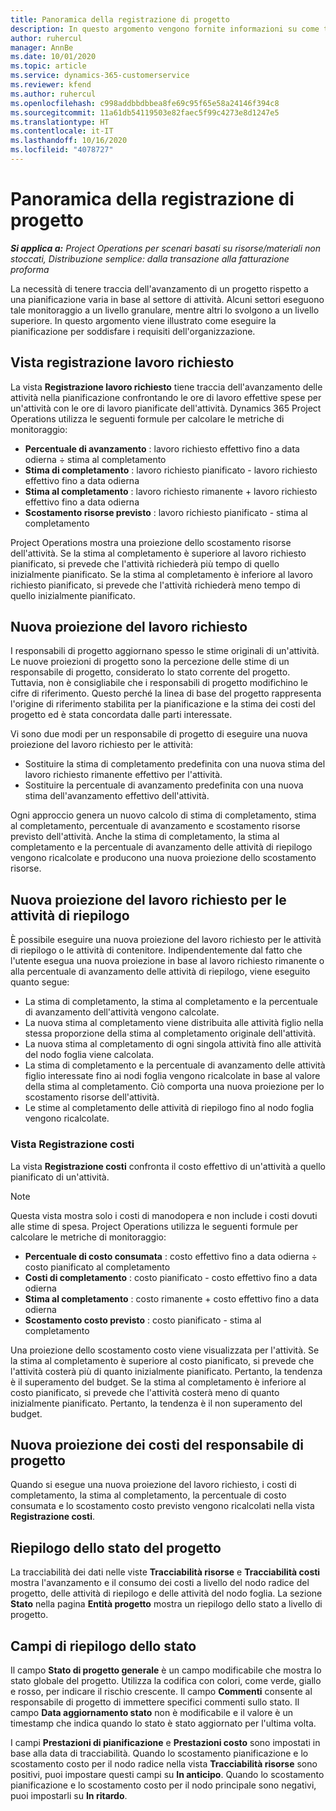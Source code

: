 ```yaml
---
title: Panoramica della registrazione di progetto
description: In questo argomento vengono fornite informazioni su come tenere traccia dell'avanzamento dei progetti e del consumo dei costi.
author: ruhercul
manager: AnnBe
ms.date: 10/01/2020
ms.topic: article
ms.service: dynamics-365-customerservice
ms.reviewer: kfend
ms.author: ruhercul
ms.openlocfilehash: c998addbbdbbea8fe69c95f65e58a24146f394c8
ms.sourcegitcommit: 11a61db54119503e82faec5f99c4273e8d1247e5
ms.translationtype: HT
ms.contentlocale: it-IT
ms.lasthandoff: 10/16/2020
ms.locfileid: "4078727"
---
```

# <a name="project-tracking-overview"></a>Panoramica della registrazione di progetto

_**Si applica a:** Project Operations per scenari basati su risorse/materiali non stoccati, Distribuzione semplice: dalla transazione alla fatturazione proforma_

La necessità di tenere traccia dell'avanzamento di un progetto rispetto a una pianificazione varia in base al settore di attività. Alcuni settori eseguono tale monitoraggio a un livello granulare, mentre altri lo svolgono a un livello superiore. In questo argomento viene illustrato come eseguire la pianificazione per soddisfare i requisiti dell'organizzazione.

## <a name="effort-tracking-view"></a>Vista registrazione lavoro richiesto

La vista **Registrazione lavoro richiesto** tiene traccia dell'avanzamento delle attività nella pianificazione confrontando le ore di lavoro effettive spese per un'attività con le ore di lavoro pianificate dell'attività. Dynamics 365 Project Operations utilizza le seguenti formule per calcolare le metriche di monitoraggio:

- **Percentuale di avanzamento** : lavoro richiesto effettivo fino a data odierna ÷ stima al completamento 
- **Stima di completamento** : lavoro richiesto pianificato - lavoro richiesto effettivo fino a data odierna 
- **Stima al completamento** : lavoro richiesto rimanente + lavoro richiesto effettivo fino a data odierna 
- **Scostamento risorse previsto** : lavoro richiesto pianificato - stima al completamento

Project Operations mostra una proiezione dello scostamento risorse dell'attività. Se la stima al completamento è superiore al lavoro richiesto pianificato, si prevede che l'attività richiederà più tempo di quello inizialmente pianificato. Se la stima al completamento è inferiore al lavoro richiesto pianificato, si prevede che l'attività richiederà meno tempo di quello inizialmente pianificato.

## <a name="reprojecting-effort"></a>Nuova proiezione del lavoro richiesto

I responsabili di progetto aggiornano spesso le stime originali di un'attività. Le nuove proiezioni di progetto sono la percezione delle stime di un responsabile di progetto, considerato lo stato corrente del progetto. Tuttavia, non è consigliabile che i responsabili di progetto modifichino le cifre di riferimento. Questo perché la linea di base del progetto rappresenta l'origine di riferimento stabilita per la pianificazione e la stima dei costi del progetto ed è stata concordata dalle parti interessate.

Vi sono due modi per un responsabile di progetto di eseguire una nuova proiezione del lavoro richiesto per le attività:

- Sostituire la stima di completamento predefinita con una nuova stima del lavoro richiesto rimanente effettivo per l'attività. 
- Sostituire la percentuale di avanzamento predefinita con una nuova stima dell'avanzamento effettivo dell'attività.

Ogni approccio genera un nuovo calcolo di stima di completamento, stima al completamento, percentuale di avanzamento e scostamento risorse previsto dell'attività. Anche la stima di completamento, la stima al completamento e la percentuale di avanzamento delle attività di riepilogo vengono ricalcolate e producono una nuova proiezione dello scostamento risorse.

## <a name="reprojection-of-effort-on-summary-tasks"></a>Nuova proiezione del lavoro richiesto per le attività di riepilogo

È possibile eseguire una nuova proiezione del lavoro richiesto per le attività di riepilogo o le attività di contenitore. Indipendentemente dal fatto che l'utente esegua una nuova proiezione in base al lavoro richiesto rimanente o alla percentuale di avanzamento delle attività di riepilogo, viene eseguito quanto segue:

- La stima di completamento, la stima al completamento e la percentuale di avanzamento dell'attività vengono calcolate.
- La nuova stima al completamento viene distribuita alle attività figlio nella stessa proporzione della stima al completamento originale dell'attività.
- La nuova stima al completamento di ogni singola attività fino alle attività del nodo foglia viene calcolata. 
- La stima di completamento e la percentuale di avanzamento delle attività figlio interessate fino ai nodi foglia vengono ricalcolate in base al valore della stima al completamento. Ciò comporta una nuova proiezione per lo scostamento risorse dell'attività. 
- Le stime al completamento delle attività di riepilogo fino al nodo foglia vengono ricalcolate.

### <a name="cost-tracking-view"></a>Vista Registrazione costi 

La vista **Registrazione costi** confronta il costo effettivo di un'attività a quello pianificato di un'attività. 

> [!NOTE]
> Questa vista mostra solo i costi di manodopera e non include i costi dovuti alle stime di spesa. Project Operations utilizza le seguenti formule per calcolare le metriche di monitoraggio:

- **Percentuale di costo consumata** : costo effettivo fino a data odierna ÷ costo pianificato al completamento
- **Costi di completamento** : costo pianificato - costo effettivo fino a data odierna
- **Stima al completamento** : costo rimanente + costo effettivo fino a data odierna
- **Scostamento costo previsto** : costo pianificato - stima al completamento

Una proiezione dello scostamento costo viene visualizzata per l'attività. Se la stima al completamento è superiore al costo pianificato, si prevede che l'attività costerà più di quanto inizialmente pianificato. Pertanto, la tendenza è il superamento del budget. Se la stima al completamento è inferiore al costo pianificato, si prevede che l'attività costerà meno di quanto inizialmente pianificato. Pertanto, la tendenza è il non superamento del budget.

## <a name="project-managers-reprojection-of-cost"></a>Nuova proiezione dei costi del responsabile di progetto

Quando si esegue una nuova proiezione del lavoro richiesto, i costi di completamento, la stima al completamento, la percentuale di costo consumata e lo scostamento costo previsto vengono ricalcolati nella vista **Registrazione costi**.

## <a name="project-status-summary"></a>Riepilogo dello stato del progetto

La tracciabilità dei dati nelle viste **Tracciabilità risorse** e **Tracciabilità costi** mostra l'avanzamento e il consumo dei costi a livello del nodo radice del progetto, delle attività di riepilogo e delle attività del nodo foglia. La sezione **Stato** nella pagina **Entità progetto** mostra un riepilogo dello stato a livello di progetto.

## <a name="status-summary-fields"></a>Campi di riepilogo dello stato

Il campo **Stato di progetto generale** è un campo modificabile che mostra lo stato globale del progetto. Utilizza la codifica con colori, come verde, giallo e rosso, per indicare il rischio crescente. Il campo **Commenti** consente al responsabile di progetto di immettere specifici commenti sullo stato. Il campo **Data aggiornamento stato** non è modificabile e il valore è un timestamp che indica quando lo stato è stato aggiornato per l'ultima volta.

I campi **Prestazioni di pianificazione** e **Prestazioni costo** sono impostati in base alla data di tracciabilità. Quando lo scostamento pianificazione e lo scostamento costo per il nodo radice nella vista **Tracciabilità risorse** sono positivi, puoi impostare questi campi su **In anticipo**. Quando lo scostamento pianificazione e lo scostamento costo per il nodo principale sono negativi, puoi impostarli su **In ritardo**.
